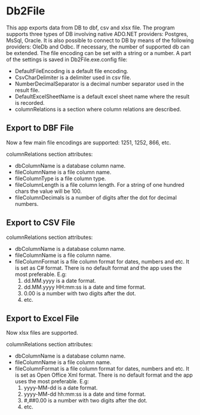 Db2File
=============

This  app exports data from DB to dbf, csv and xlsx file.
The program supports three types of DB involving native ADO.NET providers: Postgres, MsSql, Oracle.
It is also possible to connect to DB by means of the following providers: OleDb and Odbc.
If necessary, the number of supported db can be extended. 
The file encoding can be set with a string or a number.
A part of the settings is saved in Db2File.exe.config file:

* DefaultFileEncoding is a default file encoding.
* CsvCharDelimiter is a delimiter used in csv file.
* NumberDecimalSeparator is a decimal number separator used in the result file.
* DefaultExcelSheetName is a default excel sheet name where the result is recorded.
* columnRelations is a section where column relations are described.

Export to DBF File
------------------

Now a few main file encodings are supported: 1251, 1252, 866, etc.

columnRelations section attributes:
* dbColumnName is a database column name.
* fileColumnName is a file column name.
* fileColumnType is a file column type.
* fileColumnLength is a file column length. For a string of one hundred chars the value will be 100.
* fileColumnDecimals is a number of digits after the dot for decimal numbers.

Export to CSV File
------------------

columnRelations section attributes:
* dbColumnName is a database column name.
* fileColumnName is a file column name.
* fileColumnFormat  is a file column format for dates, numbers and etc. It is set as C# format. There is no default format and the app uses the most preferable. E.g:
  1. dd.MM.yyyy is a date format.
  2. dd.MM.yyyy HH:mm:ss is a date and time format.
  3. 0.00 is a number with two digits after the dot.
  4. etc.

Export to Excel File
--------------------

Now xlsx files are supported.

columnRelations section attributes:
* dbColumnName is a database column name.
* fileColumnName is a file column name.
* fileColumnFormat  is a file column format for dates, numbers and etc. It is set as Open Office Xml format. There is no default format and the app uses the most preferable. E.g:
  1. yyyy-MM-dd is a date format.
  2. yyyy-MM-dd hh:mm:ss is a date and time format.
  3. #,##0.00 is a number with two digits after the dot.
  4. etc.

